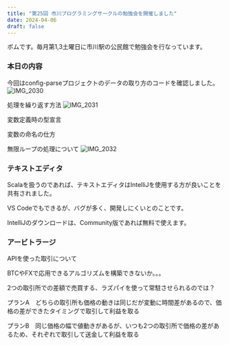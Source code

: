 ```yaml
---
title: "第25回 市川プログラミングサークルの勉強会を開催しました"
date: 2024-04-06
draft: false
---
```


ボムです。毎月第1,3土曜日に市川駅の公民館で勉強会を行なっています。

### 本日の内容

今回はconfig-parseプロジェクトのデータの取り方のコードを確認しました。
![IMG_2030](https://github.com/ichikawapc/website/assets/116419460/0f332550-2bde-4ef6-87db-5d5027adef93)

処理を繰り返す方法
![IMG_2031](https://github.com/ichikawapc/website/assets/116419460/ad2253de-a1d8-4188-8029-5b6d837dd55d)

変数定義時の型宣言

変数の命名の仕方

無限ループの処理について
![IMG_2032](https://github.com/ichikawapc/website/assets/116419460/17a5cc42-3946-425d-b3f4-565daedaf033)


### テキストエディタ

Scalaを扱うのであれば、テキストエディタはIntelliJを使用する方が良いことを共有されました。

VS Codeでもできるが、バグが多く、開発しにくいとのことです。

IntelliJのダウンロードは、Community版であれば無料で使えます。


### アービトラージ

APIを使った取引について

BTCやFXで応用できるアルゴリズムを構築できないか。。。

2つの取引所での差額で売買する、ラズパイを使って常駐させられるのでは？


プランA　どちらの取引所も価格の動きは同じだが変動に時間差があるので、価格の差ができたタイミングで取引して利益を取る

プランB　同じ価格の幅で値動きがあるが、いつも2つの取引所で価格の差があるため、それぞれで取引して送金して利益を取る

